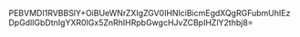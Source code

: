PEBVMDI1RVBBSlY+OiBUeWNrZXIgZGV0IHNlciBicmEgdXQgRGFubmUhIEzDpGdlIGbDtnIgYXR0IGx5ZnRhIHRpbGwgcHJvZCBpIHZlY2thbj8=